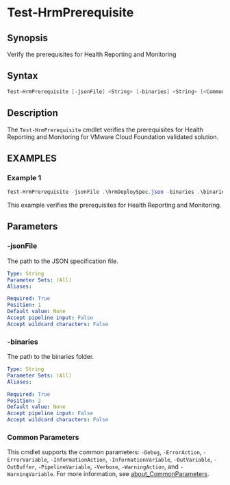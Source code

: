 # Test-HrmPrerequisite

## Synopsis

Verify the prerequisites for Health Reporting and Monitoring

## Syntax

``` PowerShell
Test-HrmPrerequisite [-jsonFile] <String> [-binaries] <String> [<CommonParameters>]
```

## Description

The `Test-HrmPrerequisite` cmdlet verifies the prerequisites for Health Reporting and Monitoring for VMware Cloud Foundation validated solution.

## EXAMPLES

### Example 1

``` PowerShell
Test-HrmPrerequisite -jsonFile .\hrmDeploySpec.json -binaries .\binaries
```

This example verifies the prerequisites for Health Reporting and Monitoring.

## Parameters

### -jsonFile

The path to the JSON specification file.

```yaml
Type: String
Parameter Sets: (All)
Aliases:

Required: True
Position: 1
Default value: None
Accept pipeline input: False
Accept wildcard characters: False
```

### -binaries

The path to the binaries folder.

```yaml
Type: String
Parameter Sets: (All)
Aliases:

Required: True
Position: 2
Default value: None
Accept pipeline input: False
Accept wildcard characters: False
```

### Common Parameters

This cmdlet supports the common parameters: `-Debug`, `-ErrorAction`, `-ErrorVariable`, `-InformationAction`, `-InformationVariable`, `-OutVariable`, `-OutBuffer`, `-PipelineVariable`, `-Verbose`, `-WarningAction`, and `-WarningVariable`. For more information, see [about_CommonParameters](http://go.microsoft.com/fwlink/?LinkID=113216).
